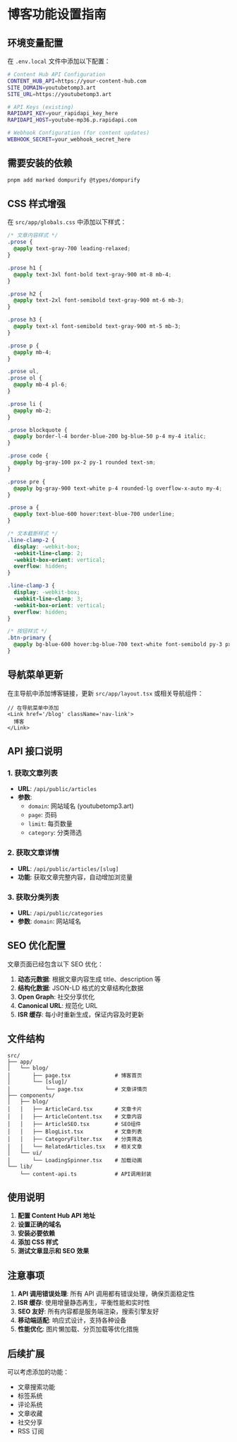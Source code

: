 # 博客功能设置指南

## 环境变量配置

在 `.env.local` 文件中添加以下配置：

```bash
# Content Hub API Configuration
CONTENT_HUB_API=https://your-content-hub.com
SITE_DOMAIN=youtubetomp3.art
SITE_URL=https://youtubetomp3.art

# API Keys (existing)
RAPIDAPI_KEY=your_rapidapi_key_here
RAPIDAPI_HOST=youtube-mp36.p.rapidapi.com

# Webhook Configuration (for content updates)
WEBHOOK_SECRET=your_webhook_secret_here
```

## 需要安装的依赖

```bash
pnpm add marked dompurify @types/dompurify
```

## CSS 样式增强

在 `src/app/globals.css` 中添加以下样式：

```css
/* 文章内容样式 */
.prose {
  @apply text-gray-700 leading-relaxed;
}

.prose h1 {
  @apply text-3xl font-bold text-gray-900 mt-8 mb-4;
}

.prose h2 {
  @apply text-2xl font-semibold text-gray-900 mt-6 mb-3;
}

.prose h3 {
  @apply text-xl font-semibold text-gray-900 mt-5 mb-3;
}

.prose p {
  @apply mb-4;
}

.prose ul,
.prose ol {
  @apply mb-4 pl-6;
}

.prose li {
  @apply mb-2;
}

.prose blockquote {
  @apply border-l-4 border-blue-200 bg-blue-50 p-4 my-4 italic;
}

.prose code {
  @apply bg-gray-100 px-2 py-1 rounded text-sm;
}

.prose pre {
  @apply bg-gray-900 text-white p-4 rounded-lg overflow-x-auto my-4;
}

.prose a {
  @apply text-blue-600 hover:text-blue-700 underline;
}

/* 文本截断样式 */
.line-clamp-2 {
  display: -webkit-box;
  -webkit-line-clamp: 2;
  -webkit-box-orient: vertical;
  overflow: hidden;
}

.line-clamp-3 {
  display: -webkit-box;
  -webkit-line-clamp: 3;
  -webkit-box-orient: vertical;
  overflow: hidden;
}

/* 按钮样式 */
.btn-primary {
  @apply bg-blue-600 hover:bg-blue-700 text-white font-semibold py-3 px-6 rounded-xl transition-colors duration-200;
}
```

## 导航菜单更新

在主导航中添加博客链接，更新 `src/app/layout.tsx` 或相关导航组件：

```tsx
// 在导航菜单中添加
<Link href='/blog' className='nav-link'>
  博客
</Link>
```

## API 接口说明

### 1. 获取文章列表

- **URL**: `/api/public/articles`
- **参数**:
  - `domain`: 网站域名 (youtubetomp3.art)
  - `page`: 页码
  - `limit`: 每页数量
  - `category`: 分类筛选

### 2. 获取文章详情

- **URL**: `/api/public/articles/[slug]`
- **功能**: 获取文章完整内容，自动增加浏览量

### 3. 获取分类列表

- **URL**: `/api/public/categories`
- **参数**: `domain`: 网站域名

## SEO 优化配置

文章页面已经包含以下 SEO 优化：

1. **动态元数据**: 根据文章内容生成 title、description 等
2. **结构化数据**: JSON-LD 格式的文章结构化数据
3. **Open Graph**: 社交分享优化
4. **Canonical URL**: 规范化 URL
5. **ISR 缓存**: 每小时重新生成，保证内容及时更新

## 文件结构

```
src/
├── app/
│   └── blog/
│       ├── page.tsx              # 博客首页
│       └── [slug]/
│           └── page.tsx          # 文章详情页
├── components/
│   ├── blog/
│   │   ├── ArticleCard.tsx       # 文章卡片
│   │   ├── ArticleContent.tsx    # 文章内容
│   │   ├── ArticleSEO.tsx        # SEO组件
│   │   ├── BlogList.tsx          # 文章列表
│   │   ├── CategoryFilter.tsx    # 分类筛选
│   │   └── RelatedArticles.tsx   # 相关文章
│   └── ui/
│       └── LoadingSpinner.tsx    # 加载动画
└── lib/
    └── content-api.ts            # API调用封装
```

## 使用说明

1. **配置 Content Hub API 地址**
2. **设置正确的域名**
3. **安装必要依赖**
4. **添加 CSS 样式**
5. **测试文章显示和 SEO 效果**

## 注意事项

1. **API 调用错误处理**: 所有 API 调用都有错误处理，确保页面稳定性
2. **ISR 缓存**: 使用增量静态再生，平衡性能和实时性
3. **SEO 友好**: 所有内容都是服务端渲染，搜索引擎友好
4. **移动端适配**: 响应式设计，支持各种设备
5. **性能优化**: 图片懒加载、分页加载等优化措施

## 后续扩展

可以考虑添加的功能：

- 文章搜索功能
- 标签系统
- 评论系统
- 文章收藏
- 社交分享
- RSS 订阅

